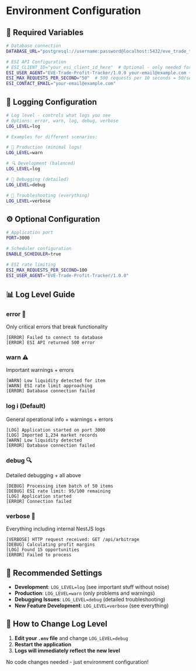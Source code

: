 # Environment Configuration

## 🔧 **Required Variables**

```bash
# Database connection
DATABASE_URL="postgresql://username:password@localhost:5432/eve_trade_tracker"

# ESI API Configuration
# ESI_CLIENT_ID="your_esi_client_id_here"  # Optional - only needed for authenticated endpoints
ESI_USER_AGENT="EVE-Trade-Profit-Tracker/1.0.0 your-email@example.com +https://github.com/your/repo"
ESI_MAX_REQUESTS_PER_SECOND="50"  # 500 requests per 10 seconds = 50/sec
ESI_CONTACT_EMAIL="your-email@example.com"
```

## 📝 **Logging Configuration**

```bash
# Log level - controls what logs you see
# Options: error, warn, log, debug, verbose
LOG_LEVEL=log

# Examples for different scenarios:

# 🚨 Production (minimal logs)
LOG_LEVEL=warn

# 🔍 Development (balanced)
LOG_LEVEL=log

# 🐛 Debugging (detailed)
LOG_LEVEL=debug

# 🔬 Troubleshooting (everything)
LOG_LEVEL=verbose
```

## ⚙️ **Optional Configuration**

```bash
# Application port
PORT=3000

# Scheduler configuration
ENABLE_SCHEDULER=true

# ESI rate limiting
ESI_MAX_REQUESTS_PER_SECOND=100
ESI_USER_AGENT="EVE-Trade-Profit-Tracker/1.0.0"
```

## 📊 **Log Level Guide**

### **error** 🚨

Only critical errors that break functionality

```
[ERROR] Failed to connect to database
[ERROR] ESI API returned 500 error
```

### **warn** ⚠️

Important warnings + errors

```
[WARN] Low liquidity detected for item
[WARN] ESI rate limit approaching
[ERROR] Database connection failed
```

### **log** ℹ️ (Default)

General operational info + warnings + errors

```
[LOG] Application started on port 3000
[LOG] Imported 1,234 market records
[WARN] Low liquidity detected
[ERROR] Database connection failed
```

### **debug** 🔍

Detailed debugging + all above

```
[DEBUG] Processing item batch of 50 items
[DEBUG] ESI rate limit: 95/100 remaining
[LOG] Application started
[ERROR] Connection failed
```

### **verbose** 🔬

Everything including internal NestJS logs

```
[VERBOSE] HTTP request received: GET /api/arbitrage
[DEBUG] Calculating profit margins
[LOG] Found 15 opportunities
[ERROR] Failed to process
```

## 🎯 **Recommended Settings**

- **Development**: `LOG_LEVEL=log` (see important stuff without noise)
- **Production**: `LOG_LEVEL=warn` (only problems and warnings)
- **Debugging Issues**: `LOG_LEVEL=debug` (detailed troubleshooting)
- **New Feature Development**: `LOG_LEVEL=verbose` (see everything)

## 🔄 **How to Change Log Level**

1. **Edit your `.env` file** and change `LOG_LEVEL=debug`
2. **Restart the application**
3. **Logs will immediately reflect the new level**

No code changes needed - just environment configuration!

